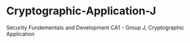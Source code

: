 # Cryptographic-Application-J
Security Fundementals and Development CA1 - Group J, Cryptographic Application
